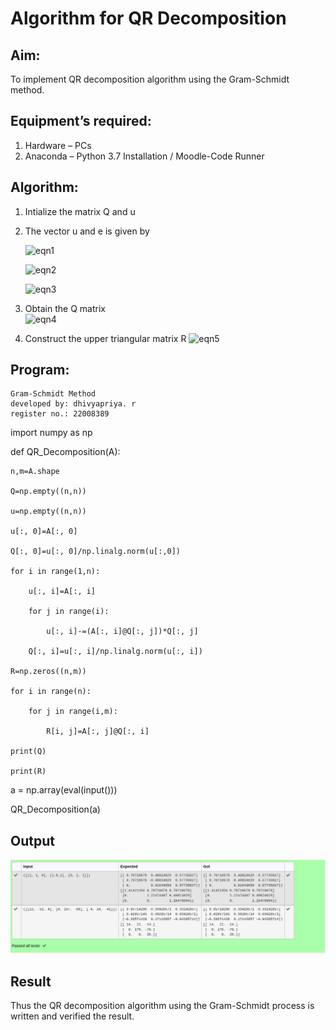 # Algorithm for QR Decomposition
## Aim:
To implement QR decomposition algorithm using the Gram-Schmidt method.
## Equipment’s required:
1.	Hardware – PCs
2.	Anaconda – Python 3.7 Installation / Moodle-Code Runner
## Algorithm:
1.	Intialize the matrix Q and u
2.	The vector u and e is given by

    ![eqn1](./ex4.jpg)

    ![eqn2](./ex6.jpg)

    ![eqn3](./ex3.jpg)

3.	Obtain the Q matrix   
    ![eqn4](./ex1.jpg)
4.	Construct the upper triangular matrix R
    ![eqn5](./ex2.jpg)



## Program:
```
Gram-Schmidt Method
developed by: dhivyapriya. r
register no.: 22008389
```
import numpy as np

def QR_Decomposition(A):

    n,m=A.shape

    Q=np.empty((n,n))

    u=np.empty((n,n))

    u[:, 0]=A[:, 0]

    Q[:, 0]=u[:, 0]/np.linalg.norm(u[:,0])

    for i in range(1,n):

        u[:, i]=A[:, i]

        for j in range(i):

            u[:, i]-=(A[:, i]@Q[:, j])*Q[:, j]

        Q[:, i]=u[:, i]/np.linalg.norm(u[:, i])

    R=np.zeros((n,m))

    for i in range(n):

        for j in range(i,m):

            R[i, j]=A[:, j]@Q[:, i]

    print(Q)

    print(R)

a = np.array(eval(input()))

QR_Decomposition(a)
    
## Output
![output](./images/output.png)

## Result
Thus the QR decomposition algorithm using the Gram-Schmidt process is written and verified the result.